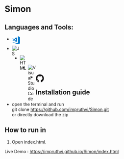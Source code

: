 # Simon


## Languages and Tools:

- [<img align="left" alt="Visual Studio Code" width="26px" src="https://raw.githubusercontent.com/github/explore/80688e429a7d4ef2fca1e82350fe8e3517d3494d/topics/visual-studio-code/visual-studio-code.png" /></br>](https://code.visualstudio.com/)

- [<img align="left" alt="JS" width="26px" src="https://upload.wikimedia.org/wikipedia/commons/6/6a/JavaScript-logo.png" />](https://www.javascript.com/)</br>

- [<img align="left" alt="HTML" width="26px" src="https://www.w3.org/html/logo/downloads/HTML5_Logo_512.png" />](https://html.com/)</br>

- [<img align="left" alt="Visual Studio Code" width="26px" src="https://cdn.discordapp.com/attachments/814784084513521664/822137948697788466/download.png" />](https://developer.android.com/studio?gclid=Cj0KCQiA-OeBBhDiARIsADyBcE5-xs_N9j8w--_etF7fiiRiIgbHihV-uYTqaN814HR_tePwW2t4n5kaAjS0EALw_wcB&gclsrc=aw.ds)</br>

- [<img align="left" alt="GitHub" width="26px" src="https://raw.githubusercontent.com/github/explore/78df643247d429f6cc873026c0622819ad797942/topics/github/github.png" />](https://github.com/)</br>



## Installation guide

- open the terminal and run <br> git clone https://github.com/impruthvi/Simon.git <br>or directly download the zip 

## How to run in    

1. Open index.html.



Live Demo : https://impruthvi.github.io/Simon/index.html

